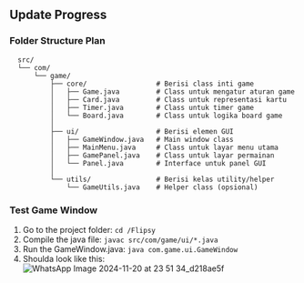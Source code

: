 ## Update Progress
### Folder Structure Plan
```
  src/
  └── com/
      └── game/
          ├── core/                 # Berisi class inti game
          │   ├── Game.java         # Class untuk mengatur aturan game
          │   ├── Card.java         # Class untuk representasi kartu
          │   ├── Timer.java        # Class untuk timer game
          │   └── Board.java        # Class untuk logika board game
          │
          ├── ui/                   # Berisi elemen GUI
          │   ├── GameWindow.java   # Main window class
          │   ├── MainMenu.java     # Class untuk layar menu utama
          │   ├── GamePanel.java    # Class untuk layar permainan
          │   └── Panel.java        # Interface untuk panel GUI
          │
          └── utils/                # Berisi kelas utility/helper
              └── GameUtils.java    # Helper class (opsional)
```


### Test Game Window
1. Go to the project folder: `cd /Flipsy`
2. Compile the java file: `javac src/com/game/ui/*.java`
3. Run the GameWindow.java:  `java com.game.ui.GameWindow`
4. Shoulda look like this:
   ![WhatsApp Image 2024-11-20 at 23 51 34_d218ae5f](https://github.com/user-attachments/assets/02201457-8010-4069-9261-0ffda2f36dd3)



